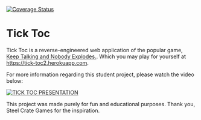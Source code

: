 [![Coverage Status](https://coveralls.io/repos/github/tick-toc/tick-toc2/badge.svg?branch=master)](https://coveralls.io/github/tick-toc/tick-toc2?branch=master)

# Tick Toc

Tick Toc is a reverse-engineered web application of the popular game, [Keep Talking and Nobody Explodes.](https://keeptalkinggame.com/). Which you may play for yourself at <https://tick-toc2.herokuapp.com>.

For more information regarding this student project, please watch the video below:

[![TICK TOC PRESENTATION](https://www.youtube.com/watch?v=zgzjM1lHdI4&list=PLx0iOsdUOUmmL875tGLv6WKi_JSPzrrrQ&index=28&t=0s)](https://www.youtube.com/watch?v=zgzjM1lHdI4&list=PLx0iOsdUOUmmL875tGLv6WKi_JSPzrrrQ&index=28&t=0s)

This project was made purely for fun and educational purposes. Thank you, Steel Crate Games for the inspiration.
